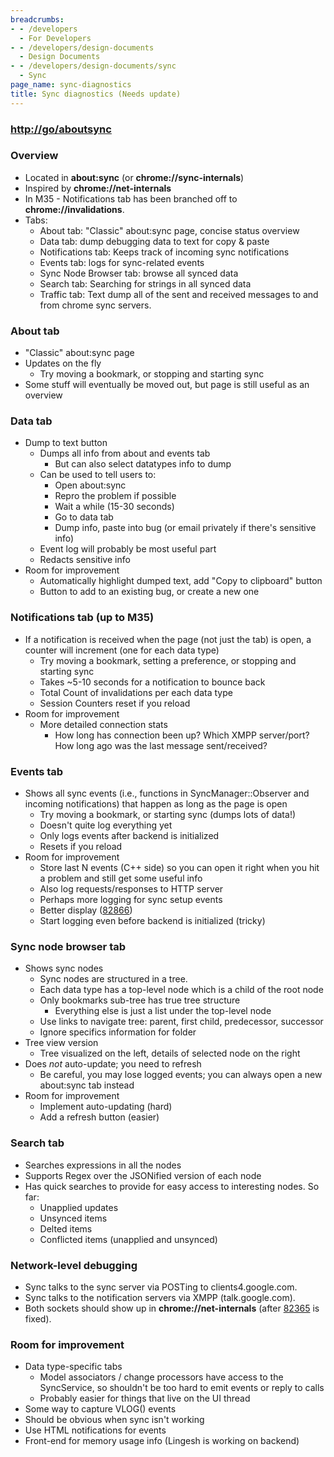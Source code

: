 ```yaml
---
breadcrumbs:
- - /developers
  - For Developers
- - /developers/design-documents
  - Design Documents
- - /developers/design-documents/sync
  - Sync
page_name: sync-diagnostics
title: Sync diagnostics (Needs update)
---
```


### <http://go/aboutsync>

### Overview

*   Located in **about:sync** (or **chrome://sync-internals**)
*   Inspired by **chrome://net-internals**
*   In M35 - Notifications tab has been branched off to
            **chrome://invalidations**.
*   Tabs:
    *   About tab: "Classic" about:sync page, concise status overview
    *   Data tab: dump debugging data to text for copy & paste
    *   Notifications tab: Keeps track of incoming sync notifications
    *   Events tab: logs for sync-related events
    *   Sync Node Browser tab: browse all synced data
    *   Search tab: Searching for strings in all synced data
    *   Traffic tab: Text dump all of the sent and received messages to
                and from chrome sync servers.

### **About tab**

*   "Classic" about:sync page
*   Updates on the fly
    *   Try moving a bookmark, or stopping and starting sync
*   Some stuff will eventually be moved out, but page is still useful as
            an overview

### Data tab

*   Dump to text button
    *   Dumps all info from about and events tab
        *   But can also select datatypes info to dump
    *   Can be used to tell users to:
        *   Open about:sync
        *   Repro the problem if possible
        *   Wait a while (15-30 seconds)
        *   Go to data tab
        *   Dump info, paste into bug (or email privately if there's
                    sensitive info)
    *   Event log will probably be most useful part
    *   Redacts sensitive info
*   Room for improvement
    *   Automatically highlight dumped text, add "Copy to clipboard"
                button
    *   Button to add to an existing bug, or create a new one

### Notifications tab (up to M35)

*   If a notification is received when the page (not just the tab) is
            open, a counter will increment (one for each data type)
    *   Try moving a bookmark, setting a preference, or stopping and
                starting sync
    *   Takes ~5-10 seconds for a notification to bounce back
    *   Total Count of invalidations per each data type
    *   Session Counters reset if you reload
*   Room for improvement
    *   More detailed connection stats
        *   How long has connection been up? Which XMPP server/port? How
                    long ago was the last message sent/received?

### Events tab

*   Shows all sync events (i.e., functions in SyncManager::Observer and
            incoming notifications) that happen as long as the page is open
    *   Try moving a bookmark, or starting sync (dumps lots of data!)
    *   Doesn't quite log everything yet
    *   Only logs events after backend is initialized
    *   Resets if you reload
*   Room for improvement
    *   Store last N events (C++ side) so you can open it right when you
                hit a problem and still get some useful info
    *   Also log requests/responses to HTTP server
    *   Perhaps more logging for sync setup events
    *   Better display ([82866](http://crbug.com/82866))
    *   Start logging even before backend is initialized (tricky)

### Sync node browser tab

*   Shows sync nodes
    *   Sync nodes are structured in a tree.
    *   Each data type has a top-level node which is a child of the root
                node
    *   Only bookmarks sub-tree has true tree structure
        *   Everything else is just a list under the top-level node
    *   Use links to navigate tree: parent, first child, predecessor,
                successor
    *   Ignore specifics information for folder
*   Tree view version
    *   Tree visualized on the left, details of selected node on the
                right
*   Does *not* auto-update; you need to refresh
    *   Be careful, you may lose logged events; you can always open a
                new about:sync tab instead
*   Room for improvement
    *   Implement auto-updating (hard)
    *   Add a refresh button (easier)

### Search tab

*   Searches expressions in all the nodes
*   Supports Regex over the JSONified version of each node
*   Has quick searches to provide for easy access to interesting nodes.
            So far:
    *   Unapplied updates
    *   Unsynced items
    *   Delted items
    *   Conflicted items (unapplied and unsynced)

### Network-level debugging

*   Sync talks to the sync server via POSTing to clients4.google.com.
*   Sync talks to the notification servers via XMPP (talk.google.com).
*   Both sockets should show up in **chrome://net-internals** (after
            [82365](http://code.google.com/p/chromium/issues/detail?id=82365) is
            fixed).

### Room for improvement

*   Data type-specific tabs
    *   Model associators / change processors have access to the
                SyncService, so shouldn't be too hard to emit events or
                reply to calls
    *   Probably easier for things that live on the UI thread
*   Some way to capture VLOG() events
*   Should be obvious when sync isn't working
*   Use HTML notifications for events
*   Front-end for memory usage info (Lingesh is working on backend)
